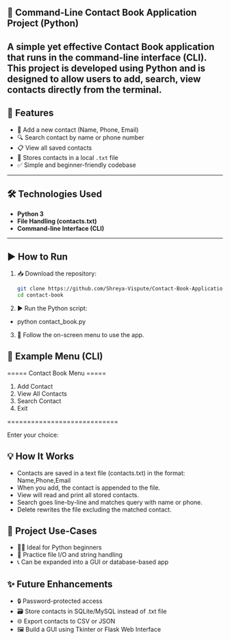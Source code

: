 ## 📇 Command-Line Contact Book Application Project (Python)

A simple yet effective **Contact Book** application that runs in the command-line interface (CLI). This project is developed using **Python** and is designed to allow users to add, search, view contacts directly from the terminal.
---
## 🚀 Features

- 📝 Add a new contact (Name, Phone, Email)
- 🔍 Search contact by name or phone number
- 📋 View all saved contacts
- 💾 Stores contacts in a local `.txt` file
- ✅ Simple and beginner-friendly codebase
---
## 🛠️ Technologies Used

- **Python 3**
- **File Handling (contacts.txt)**
- **Command-line Interface (CLI)**
---

## ▶️ How to Run

1. 📥 Download the repository:
   ```bash
   git clone https://github.com/Shreya-Vispute/Contact-Book-Application-Project.git
   cd contact-book
2. ▶️ Run the Python script:
- python contact_book.py
3. 📲 Follow the on-screen menu to use the app.

## 📸 Example Menu (CLI)

===== Contact Book Menu =====
1. Add Contact
2. View All Contacts
3. Search Contact
4. Exit

============================

Enter your choice:

## 💡 How It Works
- Contacts are saved in a text file (contacts.txt) in the format:
  Name,Phone,Email
- When you add, the contact is appended to the file.
- View will read and print all stored contacts.
- Search goes line-by-line and matches query with name or phone.
- Delete rewrites the file excluding the matched contact.

## 🎯 Project Use-Cases
- 🧑‍🎓 Ideal for Python beginners
- 📁 Practice file I/O and string handling
- 📞 Can be expanded into a GUI or database-based app

## ✨ Future Enhancements
- 🔒 Password-protected access
- 🗃️ Store contacts in SQLite/MySQL instead of .txt file
- 🌐 Export contacts to CSV or JSON
- 🖼️ Build a GUI using Tkinter or Flask Web Interface
